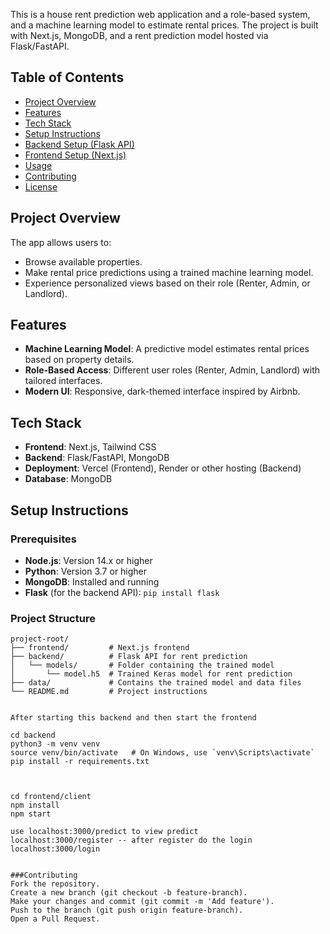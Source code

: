 
This is a house rent prediction web application and  a role-based system, and a machine learning model to estimate rental prices. The project is built with Next.js, MongoDB, and a rent prediction model hosted via Flask/FastAPI.

## Table of Contents
- [Project Overview](#project-overview)
- [Features](#features)
- [Tech Stack](#tech-stack)
- [Setup Instructions](#setup-instructions)
- [Backend Setup (Flask API)](#backend-setup-flask-api)
- [Frontend Setup (Next.js)](#frontend-setup-nextjs)
- [Usage](#usage)
- [Contributing](#contributing)
- [License](#license)

## Project Overview

The app allows users to:
- Browse available properties.
- Make rental price predictions using a trained machine learning model.
- Experience personalized views based on their role (Renter, Admin, or Landlord).

## Features
- **Machine Learning Model**: A predictive model estimates rental prices based on property details.
- **Role-Based Access**: Different user roles (Renter, Admin, Landlord) with tailored interfaces.
- **Modern UI**: Responsive, dark-themed interface inspired by Airbnb.

## Tech Stack
- **Frontend**: Next.js, Tailwind CSS
- **Backend**: Flask/FastAPI, MongoDB
- **Deployment**: Vercel (Frontend), Render or other hosting (Backend)
- **Database**: MongoDB

## Setup Instructions

### Prerequisites
- **Node.js**: Version 14.x or higher
- **Python**: Version 3.7 or higher
- **MongoDB**: Installed and running
- **Flask** (for the backend API): `pip install flask`

### Project Structure
```plaintext
project-root/
├── frontend/         # Next.js frontend
├── backend/          # Flask API for rent prediction
│   └── models/       # Folder containing the trained model
│       └── model.h5  # Trained Keras model for rent prediction
├── data/             # Contains the trained model and data files
└── README.md         # Project instructions


After starting this backend and then start the frontend

cd backend
python3 -m venv venv
source venv/bin/activate   # On Windows, use `venv\Scripts\activate`
pip install -r requirements.txt



cd frontend/client
npm install
npm start

use localhost:3000/predict to view predict 
localhost:3000/register -- after register do the login
localhost:3000/login 


###Contributing
Fork the repository.
Create a new branch (git checkout -b feature-branch).
Make your changes and commit (git commit -m 'Add feature').
Push to the branch (git push origin feature-branch).
Open a Pull Request.


